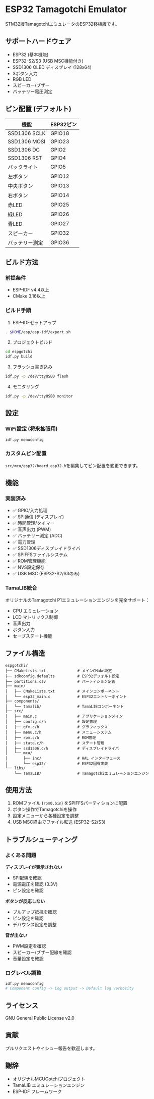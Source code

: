 # ESP32 Tamagotchi Emulator

STM32版TamagotchiエミュレータのESP32移植版です。

## サポートハードウェア

- ESP32 (基本機能)
- ESP32-S2/S3 (USB MSC機能付き)
- SSD1306 OLED ディスプレイ (128x64)
- 3ボタン入力
- RGB LED
- スピーカー/ブザー
- バッテリー電圧測定

## ピン配置 (デフォルト)

| 機能 | ESP32ピン |
|------|-----------|
| SSD1306 SCLK | GPIO18 |
| SSD1306 MOSI | GPIO23 |
| SSD1306 DC | GPIO2 |
| SSD1306 RST | GPIO4 |
| バックライト | GPIO5 |
| 左ボタン | GPIO12 |
| 中央ボタン | GPIO13 |
| 右ボタン | GPIO14 |
| 赤LED | GPIO25 |
| 緑LED | GPIO26 |
| 青LED | GPIO27 |
| スピーカー | GPIO32 |
| バッテリー測定 | GPIO36 |

## ビルド方法

### 前提条件

- ESP-IDF v4.4以上
- CMake 3.16以上

### ビルド手順

1. ESP-IDFセットアップ
```bash
. $HOME/esp/esp-idf/export.sh
```

2. プロジェクトビルド
```bash
cd espgotchi
idf.py build
```

3. フラッシュ書き込み
```bash
idf.py -p /dev/ttyUSB0 flash
```

4. モニタリング
```bash
idf.py -p /dev/ttyUSB0 monitor
```

## 設定

### WiFi設定 (将来拡張用)
```bash
idf.py menuconfig
```

### カスタムピン配置
`src/mcu/esp32/board_esp32.h`を編集してピン配置を変更できます。

## 機能

### 実装済み
- ✅ GPIO/入力処理
- ✅ SPI通信 (ディスプレイ)
- ✅ 時間管理/タイマー
- ✅ 音声出力 (PWM)
- ✅ バッテリー測定 (ADC)
- ✅ 電力管理
- ✅ SSD1306ディスプレイドライバ
- ✅ SPIFFSファイルシステム
- ✅ ROM管理機能
- ✅ NVS設定保存
- ✅ USB MSC (ESP32-S2/S3のみ)

### TamaLIB統合
オリジナルのTamagotchi P1エミュレーションエンジンを完全サポート：
- CPU エミュレーション
- LCD マトリックス制御
- 音声出力
- ボタン入力
- セーブステート機能

## ファイル構造

```
espgotchi/
├── CMakeLists.txt              # メインCMake設定
├── sdkconfig.defaults          # ESP32デフォルト設定
├── partitions.csv              # パーティション定義
├── main/
│   ├── CMakeLists.txt          # メインコンポーネント
│   └── esp32_main.c            # ESP32エントリーポイント
├── components/
│   └── tamalib/                # TamaLIBコンポーネント
├── src/
│   ├── main.c                  # アプリケーションメイン
│   ├── config.c/h              # 設定管理
│   ├── gfx.c/h                 # グラフィックス
│   ├── menu.c/h                # メニューシステム
│   ├── rom.c/h                 # ROM管理
│   ├── state.c/h               # ステート管理
│   ├── ssd1306.c/h             # ディスプレイドライバ
│   └── mcu/
│       ├── inc/                # HAL インターフェース
│       └── esp32/              # ESP32固有実装
└── libs/
    └── TamaLIB/                # Tamagotchiエミュレーションエンジン
```

## 使用方法

1. ROMファイル (`rom0.bin`) をSPIFFSパーティションに配置
2. ボタン操作でTamagotchiを操作
3. 設定メニューから各種設定を調整
4. USB MSC経由でファイル転送 (ESP32-S2/S3)

## トラブルシューティング

### よくある問題

**ディスプレイが表示されない**
- SPI配線を確認
- 電源電圧を確認 (3.3V)
- ピン設定を確認

**ボタンが反応しない**
- プルアップ抵抗を確認
- ピン設定を確認
- デバウンス設定を調整

**音が出ない**
- PWM設定を確認
- スピーカー/ブザー配線を確認
- 音量設定を確認

### ログレベル調整
```bash
idf.py menuconfig
# Component config -> Log output -> Default log verbosity
```

## ライセンス

GNU General Public License v2.0

## 貢献

プルリクエストやイシュー報告を歓迎します。

## 謝辞

- オリジナルMCUGotchiプロジェクト
- TamaLIB エミュレーションエンジン
- ESP-IDF フレームワーク